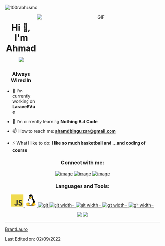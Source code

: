 
<p align="left"> <img src="https://komarev.com/ghpvc/?username=100rabhcsmc&label=Profile%20views&color=0e75b6&style=flat" alt="100rabhcsmc" /> </p>
<a target="_blank" align="center">
  <img align="right" top="500" height="300" width="400" alt="GIF" src="https://media.giphy.com/media/SWoSkN6DxTszqIKEqv/giphy.gif">
</a>
<h1 align="center">Hi 👋, I'm Ahmad <img height="40" src="https://emoji.gg/assets/emoji/7333-parrotdance.gif"></h1>
<h3 align="center">Always Wired In</h3>

- 🔭 I’m currently working on **Laravel/Vue**

- 🌱 I’m currently learning **Nothing But Code**

- 📫 How to reach me: **ahamdbingulzar@gmail.com**

- ⚡ What I like to do: **I like so much basketball and ...and coding of course**

<h3 align="center">Connect with me:</h3>
<div align="center">

[![image](https://img.shields.io/badge/LinkedIn-0077B5?style=for-the-badge&logo=linkedin&logoColor=white)](https://www.linkedin.com/in/ali-ahmad-538a42210/)
[![image](https://img.shields.io/badge/Instagram-E4405F?style=for-the-badge&logo=instagram&logoColor=white)](https://www.instagram.com/ahmadbingulzar/)
[![image](https://img.shields.io/badge/Twitter-1DA1F2?style=for-the-badge&logo=twitter&logoColor=white)](https://twitter.com//ahmadbingulza)  
</div>

<h3 align="center">Languages and Tools:</h3>

<p align="center">  
  <a href="https://developer.mozilla.org/en-US/docs/Web/JavaScript" target="_blank"> 
    <img src="https://raw.githubusercontent.com/devicons/devicon/master/icons/javascript/javascript-original.svg" alt="javascript" width="40" height="40"/> 
  </a> 
  <a href="https://www.linux.org/" target="_blank"> 
    <img src="https://raw.githubusercontent.com/devicons/devicon/master/icons/linux/linux-original.svg" alt="linux" width="40" height="40"/> 
  </a> 
  <a href="https://git-scm.com/" target="_blank"> 
    <img src="https://www.vectorlogo.zone/logos/git-scm/git-scm-icon.svg" alt="git" width="40" height="40"/> 
  </a>
    <a href="https://git-scm.com/" target="_blank"> 
   <img src="https://cdn.jsdelivr.net/gh/devicons/devicon/icons/laravel/laravel-plain-wordmark.svg" alt="git width="40" height="40" />
  </a>
      <a href="https://git-scm.com/" target="_blank"> 
   <img src="https://cdn.jsdelivr.net/gh/devicons/devicon/icons/vuejs/vuejs-original.svg"  alt="git width="40" height="40" />
  </a>
       
 <a href="https://git-scm.com/" target="_blank"> 
   <img src="https://cdn.jsdelivr.net/gh/devicons/devicon/icons/php/php-original.svg"   alt="git width="40" height="40" />
  </a>
 <a href="https://git-scm.com/" target="_blank"> 
   <img src="https://cdn.jsdelivr.net/gh/devicons/devicon/icons/typescript/typescript-original.svg"    alt="git width="40" height="40" />
  </a>
          
         
</p>

<p align= "center">
  <img height= "150" src="https://github-readme-stats.vercel.app/api?username=BrantLauro&theme=react&show_icons=true&include_all_commits=true" />
  <img height= "150" src="https://github-readme-stats.vercel.app/api/top-langs/?username=BrantLauro&theme=react&layout=compact" />
</p>

------

[BrantLauro](https://github.com/BrantLauro)

Last Edited on: 02/09/2022
